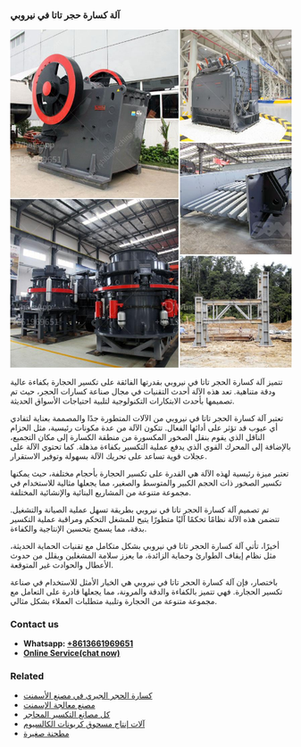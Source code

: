 <h3>آلة كسارة حجر تاتا في نيروبي</h3><img src='1701746398.jpg' alt=''><p>تتميز آلة كسارة الحجر تاتا في نيروبي بقدرتها الفائقة على تكسير الحجارة بكفاءة عالية ودقة متناهية. تعد هذه الآلة أحدث التقنيات في مجال صناعة كسارات الحجر، حيث تم تصميمها بأحدث الابتكارات التكنولوجية لتلبية احتياجات الأسواق الحديثة.</p><p>تعتبر آلة كسارة الحجر تاتا في نيروبي من الآلات المتطورة جدًا والمصممة بعناية لتفادي أي عيوب قد تؤثر على أدائها الفعال. تتكون الآلة من عدة مكونات رئيسية، مثل الحزام الناقل الذي يقوم بنقل الصخور المكسورة من منطقة الكسارة إلى مكان التجميع، بالإضافة إلى المحرك القوي الذي يدفع عملية التكسير بكفاءة مذهلة. كما تحتوي الآلة على عجلات قوية تساعد على تحريك الآلة بسهولة وتوفير الاستقرار.</p><p>تعتبر ميزة رئيسية لهذه الآلة هي القدرة على تكسير الحجارة بأحجام مختلفة، حيث يمكنها تكسير الصخور ذات الحجم الكبير والمتوسط والصغير، مما يجعلها مثالية للاستخدام في مجموعة متنوعة من المشاريع البنائية والإنشائية المختلفة.</p><p>تم تصميم آلة كسارة الحجر تاتا في نيروبي بطريقة تسهل عملية الصيانة والتشغيل. تتضمن هذه الآلة نظامًا تحكمًا آليًا متطورًا يتيح للمشغل التحكم ومراقبة عملية التكسير بدقة، مما يسمح بتحسين الإنتاجية والكفاءة.</p><p>أخيرًا، تأتي آلة كسارة الحجر تاتا في نيروبي بشكل متكامل مع تقنيات الحماية الحديثة، مثل نظام إيقاف الطوارئ وحماية الزائدة، ما يعزز سلامة المشغلين ويقلل من حدوث الأعطال والحوادث غير المتوقعة.</p><p>باختصار، فإن آلة كسارة الحجر تاتا في نيروبي هي الخيار الأمثل للاستخدام في صناعة تكسير الحجارة. فهي تتميز بالكفاءة والدقة والمرونة، مما يجعلها قادرة على التعامل مع مجموعة متنوعة من الحجارة وتلبية متطلبات العملاء بشكل مثالي.</p><h3>Contact us</h3><ul><li><strong>Whatsapp:&nbsp;<a href="https://wa.me/8613661969651">+8613661969651</a></strong></li><li><a href="https://swt.shibang-china.com/?git&amp;zhl&amp;آلة كسارة حجر تاتا في نيروبي"><strong>Online Service(chat now)</strong></a></li></ul><h3>Related</h3><ul><li><a href='كسارة الحجر الجيري في مصنع الأسمنت.md'>كسارة الحجر الجيري في مصنع الأسمنت</a></li><li><a href='مصنع معالجة الإسمنت.md'>مصنع معالجة الإسمنت</a></li><li><a href='كل مصانع التكسير المحاجر.md'>كل مصانع التكسير المحاجر</a></li><li><a href='آلات إنتاج مسحوق كربونات الكالسيوم.md'>آلات إنتاج مسحوق كربونات الكالسيوم</a></li><li><a href='مطحنة صغيرة.md'>مطحنة صغيرة</a></li></ul>